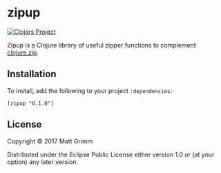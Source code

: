 # zipup

[![Clojars Project](https://img.shields.io/clojars/v/zipup.svg)](https://clojars.org/zipup)

Zipup is a Clojure library of useful zipper functions to complement [clojure.zip](https://clojure.github.io/clojure/clojure.zip-api.html). 

## Installation

To install, add the following to your project `:dependencies`:

    [zipup "0.1.0"]

## License

Copyright © 2017 Matt Grimm

Distributed under the Eclipse Public License either version 1.0 or (at
your option) any later version.
